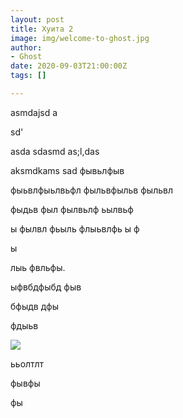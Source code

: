 ```yaml
---
layout: post
title: Хуита 2
image: img/welcome-to-ghost.jpg
author:
- Ghost
date: 2020-09-03T21:00:00Z
tags: []

---
```

asmdajsd a

sd'

asda sdasmd as;l,das

 aksmdkams sad фывьлфыв

фыьвлфыьлвьфл фыльвфыльв фыльвл

фыдьв фыл фылвьлф ьылвьф

ы фылвл фьыль флыьвлфь ы ф

ы

лыь фвльфы. 

ыфвбдфыбд фыв

 бфыдв дфы

 фдыьв

 ![](img/demo4.jpg)

ььолтлт

фывфы 

фы 